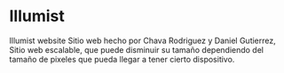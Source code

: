 # Illumist
Illumist website
Sitio web hecho por Chava Rodriguez y Daniel Gutierrez, 
Sitio web escalable, que puede disminuir su tamaño
dependiendo del tamaño de pixeles que pueda llegar a 
tener cierto dispositivo.

